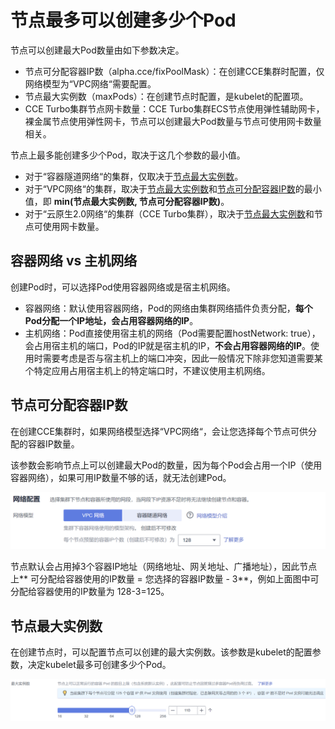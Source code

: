 # 节点最多可以创建多少个Pod<a name="cce_10_0348"></a>

节点可以创建最大Pod数量由如下参数决定。

-   节点可分配容器IP数（alpha.cce/fixPoolMask）：在创建CCE集群时配置，仅网络模型为“VPC网络“需要配置。
-   节点最大实例数（maxPods）：在创建节点时配置，是kubelet的配置项。
-   CCE Turbo集群节点网卡数量：CCE Turbo集群ECS节点使用弹性辅助网卡，裸金属节点使用弹性网卡，节点可以创建最大Pod数量与节点可使用网卡数量相关。

节点上最多能创建多少个Pod，取决于这几个参数的最小值。

-   对于“容器隧道网络“的集群，仅取决于[节点最大实例数](#section16296174054019)。
-   对于“VPC网络“的集群，取决于[节点最大实例数](#section16296174054019)和[节点可分配容器IP数](#section10770192193714)的最小值，即  **min\(节点最大实例数, 节点可分配容器IP数\)**。
-   对于“云原生2.0网络“的集群（CCE Turbo集群），取决于[节点最大实例数](#section16296174054019)和节点可使用网卡数量。

## 容器网络 vs 主机网络<a name="section12428143711548"></a>

创建Pod时，可以选择Pod使用容器网络或是宿主机网络。

-   容器网络：默认使用容器网络，Pod的网络由集群网络插件负责分配，**每个Pod分配一个IP地址，会占用容器网络的IP**。
-   主机网络：Pod直接使用宿主机的网络（Pod需要配置hostNetwork: true），会占用宿主机的端口，Pod的IP就是宿主机的IP，**不会占用容器网络的IP**。使用时需要考虑是否与宿主机上的端口冲突，因此一般情况下除非您知道需要某个特定应用占用宿主机上的特定端口时，不建议使用主机网络。

## 节点可分配容器IP数<a name="section10770192193714"></a>

在创建CCE集群时，如果网络模型选择“VPC网络“，会让您选择每个节点可供分配的容器IP数量。

该参数会影响节点上可以创建最大Pod的数量，因为每个Pod会占用一个IP（使用容器网络），如果可用IP数量不够的话，就无法创建Pod。

![](figures/zh-cn_image_0000001252762255.png)

节点默认会占用掉3个容器IP地址（网络地址、网关地址、广播地址），因此节点上** 可分配给容器使用的IP数量 = 您选择的容器IP数量 - 3**，例如上面图中可分配给容器使用的IP数量为 128-3=125。

## 节点最大实例数<a name="section16296174054019"></a>

在创建节点时，可以配置节点可以创建的最大实例数。该参数是kubelet的配置参数，决定kubelet最多可创建多少个Pod。

![](figures/zh-cn_image_0000001252522583.png)

